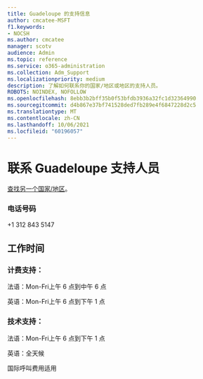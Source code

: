 ```yaml
---
title: Guadeloupe 的支持信息
author: cmcatee-MSFT
f1.keywords:
- NOCSH
ms.author: cmcatee
manager: scotv
audience: Admin
ms.topic: reference
ms.service: o365-administration
ms.collection: Adm_Support
ms.localizationpriority: medium
description: 了解如何联系你的国家/地区或地区的支持人员。
ROBOTS: NOINDEX, NOFOLLOW
ms.openlocfilehash: 8ebb3b2bff35b0f53bfdb3936a32fc1d32364990
ms.sourcegitcommit: d4b867e37bf741528ded7fb289e4f6847228d2c5
ms.translationtype: MT
ms.contentlocale: zh-CN
ms.lasthandoff: 10/06/2021
ms.locfileid: "60196057"
---
```

# <a name="contact-support-for-guadeloupe"></a>联系 Guadeloupe 支持人员

[查找另一个国家/地区](../../business-video/get-help-support.md)。

### <a name="phone-number"></a>电话号码
+1 312 843 5147

## <a name="hours"></a>工作时间
### <a name="billing-support"></a>计费支持：

法语：Mon-Fri上午 6 点到中午 6 点

英语：Mon-Fri上午 6 点到下午 1 点

### <a name="technical-support"></a>技术支持：

法语：Mon-Fri上午 6 点到下午 1 点

英语：全天候

国际呼叫费用适用
